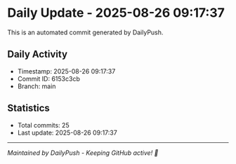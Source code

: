 # Daily Update - 2025-08-26 09:17:37

This is an automated commit generated by DailyPush.

## Daily Activity
- Timestamp: 2025-08-26 09:17:37
- Commit ID: 6153c3cb
- Branch: main

## Statistics
- Total commits: 25
- Last update: 2025-08-26 09:17:37

---
*Maintained by DailyPush - Keeping GitHub active! 🚀*
